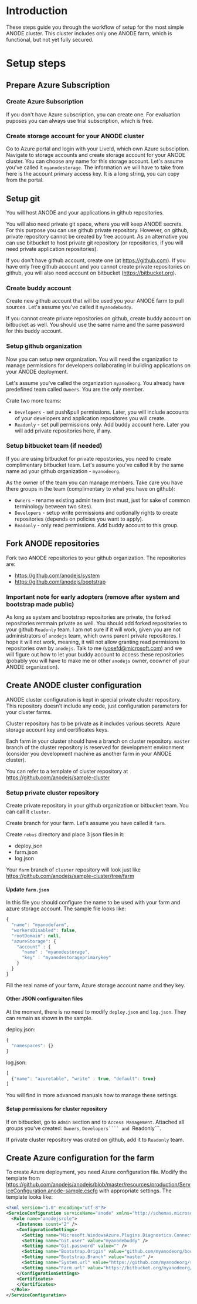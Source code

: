 # Introduction

These steps guide you through the workflow of setup for the most simple ANODE cluster. This cluster includes only one ANODE farm, which is functional, but not yet fully secured.

# Setup steps

## Prepare Azure Subscription

### Create Azure Subscription

If you don't have Azure subscription, you can create one. For evaluation puposes you can always use trial subscription, which is free.

### Create storage account for your ANODE cluster

Go to Azure portal and login with your LiveId, which own Azure subsciption. Navigate to storage accounts and create storage account for your ANODE cluster. You can choose any name for this storage account. Let's assume you've called it ```myanodestorage```. The information we will have to take from here is the account primary access key. It is a long string, you can copy from the portal.

## Setup git

You will host ANODE and your applications in github repositories.

You will also need private git space, where you will keep ANODE secrets. For this purpose you can use github private repository. However, on github, private repository cannot be created by free account. As an alternative you can use bitbucket to host private git repository (or repositories, if you will need private application repositories).

If you don't have github account, create one (at https://github.com). If you have only free github account and you cannot create private repositories on github, you will also need account on bitbucket (https://bitbucket.org).

### Create buddy account

Create new github account that will be used you your ANODE farm to pull sources. Let's assume you've called it ```myanodebuddy```.

If you cannot create private repositories on github, create buddy account on bitbucket as well. You should use the same name and the same password for this buddy account.

### Setup github organization

Now you can setup new organization. You will need the organization to manage permissions for developers collaborating in building applications on your ANODE deployment.

Let's assume you've called the organization ```myanodeorg```. You already have predefined team called ```Owners```. You are the only member.

Crate two more teams:
* ```Developers``` - set push&pull permissions. Later, you will include accounts of your developers and application repositores you will create.
* ```Readonly``` - set pull permissions only. Add buddy account here. Later you will add private repositories here, if any.

### Setup bitbucket team (if needed)

If you are using bitbucket for private repostories, you need to create complimentary bitbucket team. Let's assume you've called it by the same name ad your github organization - ```myanodeorg```.

As the owner of the team you can manage members. Take care you have there groups in the team (complimentary to what you have on github):
* ```Owners``` - rename existing admin team (not must, just for sake of common terminology between two sites).
* ```Developers``` - setup write permissions and optionally rights to create repositories (depends on policies you want to apply).
* ```Readonly``` - only read permissions. Add buddy account to this group.

## Fork ANODE repositories

Fork two ANODE repositories to your github organization. The repositories are:
* https://github.com/anodejs/system
* https://github.com/anodejs/bootstrap

### Important note for early adopters (remove after system and bootstrap made public)

As long as system and bootstrap repositories are private, the forked repositories remmain private as well. You should add forked repositories to your github ```Readonly``` team. I am not sure if it will work, given you are not administrators of ```anodejs``` team, which owns parent private repositores. I hope it will not work, meaning, it will not allow granting read permisions to repositories own by ```anodejs```. Talk to me (yosefd@microsoft.com) and we will figure out how to let your buddy account to access these repositories (pobably you will have to make me or other ```anodejs``` owner, coowner of your ANODE organization).

## Create ANODE cluster configuration

ANODE cluster configuration is kept in special private cluster repository. This repository doesn't include any code, just configuration parameters for your cluster farms.

Cluster repository has to be private as it includes various secrets: Azure storage account key and certificates keys.

Each farm in your cluster should have a branch on cluster repository. ```master``` branch of the cluster repository is reserved for development environment (consider you development machine as another farm in your ANODE cluster).

You can refer to a template of cluster repository at https://github.com/anodejs/sample-cluster

### Setup private cluster repository

Create private repository in your github organization or bitbucket team. You can call it ```cluster```.

Create branch for your farm. Let's assume you have called it ```farm```. 

Create ```rebus``` directory and place 3 json files in it:
* deploy.json
* farm.json
* log.json

Your ```farm``` branch of ```cluster``` repository will look just like https://github.com/anodejs/sample-cluster/tree/farm

#### Update ```farm.json```

In this file you should configure the name to be used with your farm and azure storage account. The sample file looks like:

```javascript
{
  "name": "myanodefarm",
  "workersDisabled": false,
  "rootDomain": null,
  "azureStorage": {
    "account" : {
      "name" : "myanodestorage",
      "key" : "myanodestorageprimarykey"
    }
  }
}
```

Fill the real name of your farm, Azure storage account name and they key.

#### Other JSON configuraiton files

At the moment, there is no need to modify ```deploy.json``` and ```log.json```. They can remain as shown in the sample.

deploy.json:
```javascript
{
  "namespaces": {}
}
```

log.json:
```javascript
[
  {"name": "azuretable", "write" : true, "default": true}
]
```

You will find in more advanced manuals how to manage these settings.

#### Setup permissions for cluster repository

If on bitbucket, go to ```Admin``` section and to ```Access Management```. Attached all groups you've created: ```Owners```, ```Developers```` and ```Readonly```.

If private cluster repository was crated on github, add it to ```Readonly``` team.

## Create Azure configuration for the farm

To create Azure deployment, you need Azure configuration file. Modify the template from https://github.com/anodejs/anodejs/blob/master/resources/production/ServiceConfiguration.anode-sample.cscfg with appropriate settings. The template looks like:

```xml
﻿<?xml version="1.0" encoding="utf-8"?>
<ServiceConfiguration serviceName="anode" xmlns="http://schemas.microsoft.com/ServiceHosting/2008/10/ServiceConfiguration" osFamily="2" osVersion="*">
  <Role name="anodejsrole">
    <Instances count="2" />
    <ConfigurationSettings>
      <Setting name="Microsoft.WindowsAzure.Plugins.Diagnostics.ConnectionString" value="" />
      <Setting name="Git.user" value="myanodebuddy" />
      <Setting name="Git.password" value="" />
      <Setting name="Bootstrap.Origin" value="github.com/myanodeorg/bootstrap" />
      <Setting name="Bootstrap.Branch" value="master" />
      <Setting name="System.url" value="https://github.com/myanodeorg/system" />
      <Setting name="Farm.url" value="https://bitbucket.org/myanodeorg/cluster#farm" />
    </ConfigurationSettings>
    <Certificates>
    </Certificates>
  </Role>
</ServiceConfiguration>
```

